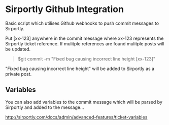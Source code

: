 # Sirportly Github Integration

Basic script which utilises Github webhooks to push commit messages to Sirportly.

Put [xx-123] anywhere in the commit message where xx-123 represents the Sirportly ticket reference. If mulitple references are found mulitple posts will be updated.

> $git commit -m "Fixed bug causing incorrect line height [xx-123]"

"Fixed bug causing incorrect line height" will be added to Sirportly as a private post.

## Variables

You can also add variables to the commit message which will be parsed by Sirportly and added to the message...

http://sirportly.com/docs/admin/advanced-features/ticket-variables